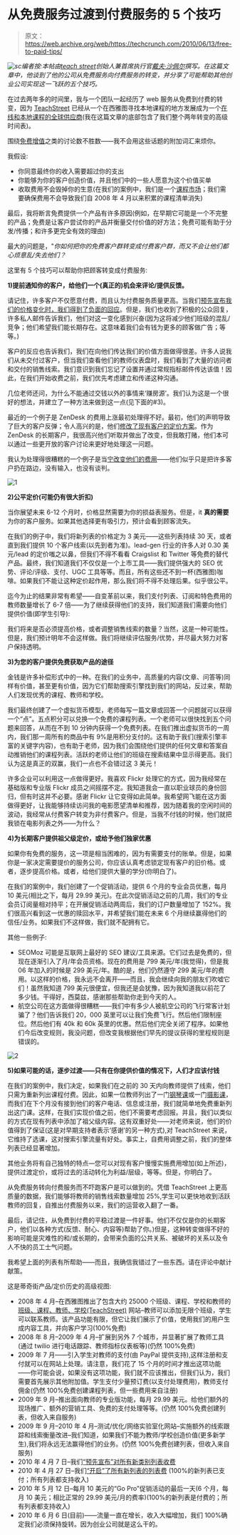 # 从免费服务过渡到付费服务的 5 个技巧

> 原文：<https://web.archive.org/web/https://techcrunch.com/2010/06/13/free-to-paid-tips/>

*![](img/f88765373771541b4cc16edb36c93a49.png "sc")编者按:本帖由*[*teach street*](https://web.archive.org/web/20230328093034/http://www.teachstreet.com/)*创始人兼首席执行官[戴夫·沙佩尔](https://web.archive.org/web/20230328093034/http://www.crunchbase.com/person/dave-schappell)撰写。在这篇文章中，他谈到了他的公司从免费服务向付费服务的转变，并分享了可能帮助其他创业公司实现这一飞跃的五个技巧。*

在过去两年多的时间里，我与一个团队一起经历了 web 服务从免费到付费的转变，因为 [TeachStreet](https://web.archive.org/web/20230328093034/http://www.teachstreet.com/) 已经从一个在西雅图寻找本地课程的地方发展成为一个[在线和本地课程的全球供应商](https://web.archive.org/web/20230328093034/http://www.teachstreet.com/learn)(我在这篇文章的底部包含了我们整个两年转变的高级时间表)。

围绕[免费增值](https://web.archive.org/web/20230328093034/http://www.avc.com/a_vc/2006/03/the_freemium_bu.html)之类的讨论数不胜数——我不会用这些话题的附加词汇来烦你。

我假设:

*   你同意最终你的收入需要超过你的支出
*   你能够为你的客户创造价值，并且他们中的一些人愿意为这个价值买单
*   收取费用不会毁掉你的生意(在我们的案例中，我们是一个[课程市场](https://web.archive.org/web/20230328093034/http://www.teachstreet.com/learn)；我们需要确保费用不会导致我们自 2008 年 4 月以来积累的课程清单消失)

最后，我将断言免费提供一个产品有许多原因(例如，在早期它可能是一个不完整的产品；免费是让客户尝试你的产品并衡量交付价值的好方法；免费可能有助于分发/传播；和许多更完全有效的理由)

最大的问题是，"*你如何把你的免费客户群转变成付费客户群，而又不会让他们都心烦意乱/失去他们？*

这里有 5 个技巧可以帮助你把顾客转变成付费服务:

**1)提前通知你的客户，给他们一个(真正的)机会来评论/提供反馈。**

请记住，许多客户不仅愿意付费，而且认为付费服务质量更高。当我们[预先宣布我们的价格变化时，我们得到了负面的回应](https://web.archive.org/web/20230328093034/http://blog.teachstreet.com/learn-new-things/news-from-our-founder-dave-schappell/)。但是，我们也收到了积极的公众回复，许多私人邮件告诉我们，他们对这一变化感到兴奋(因为这将减少他们班级的混乱/竞争；他们希望我们能长期存在。这意味着我们会有钱为更多的顾客做广告；等等。)

客户的反应也告诉我们，我们在向他们传达我们的价值方面做得很差。许多人说我们从未交付过客户，但当我们查看他们的教师仪表盘时，我们看到了大量的访问者和交付的销售线索。我们意识到我们忘记了设置并通过常规指标邮件传达该值！因此，在我们开始收费之前，我们优先考虑建立和传递这种沟通。

几位老师还问，为什么不能通过交钱以外的事情来‘赚房源’。我们认为这是一个很好的想法，并建立了一种方法来做到这一点(见下面的#3)。

最近的一个例子是 ZenDesk 的费用上涨最初处理得不好。最初，他们的声明导致了巨大的客户反弹；令人高兴的是，他们[修改了现有客户的定价方案](https://web.archive.org/web/20230328093034/https://techcrunch.com/2010/05/20/zendesk-apologizes-for-suddenly-hiking-its-prices-ceo-hopes-for-make-up-sex/)。作为 ZenDesk 的长期客户，我很高兴他们听取并做出了改变，但我敢打赌，他们本可以通过一些更开放的客户讨论来更好地处理这一问题。

我认为处理得很糟糕的一个例子是当[宁改变他们的费用](https://web.archive.org/web/20230328093034/https://techcrunch.com/2010/04/15/nings-bubble-bursts-no-more-free-networks-cuts-40-of-staff/)——他们似乎只是把许多客户扔在路边，没有输入，也没有谈判。

![](img/caf0d55c015b8527978ceb9bb5e1d9ad.png "1")

**2)公平定价(可能仍有很大折扣)**

当你展望未来 6-12 个月时，价格显然需要为你的损益表服务。但是，it **真的需要**为你的客户服务。如果其他选择更有吸引力，预计会看到顾客流失。

在我们的例子中，我们将新列表的价格定为 3 美元——这些列表持续 30 天，或者直到我们提供 10 个客户线索(以先到者为准)。lead-gen 行业的许多人对 0.30 美元/lead 的定价嗤之以鼻，但我们不得不看看 Craigslist 和 Twitter 等免费的替代产品。最终，我们知道我们不仅仅是一个上市工具——我们提供强大的 SEO 优势、评论/评级、支付、UGC 工具等等。而且，所有这些还不到一杯(西雅图)咖啡。如果我们不能让这种定价起作用，那么我们将不得不处理后果。似乎很公平。

迄今为止的结果非常有希望——自变革前以来，我们支付列表、订阅和特色费用的教师数量增长了 6-7 倍——为了继续获得他们的支持，我们知道我们需要向他们提供价值(即学生引导):

我们将来是否必须提高价格，或者调整销售线索的数量？当然，这是一种可能性。但是，我们预计明年不会这样做。我们将继续评估服务/优势，并尽最大努力对客户保持透明。

**3)为您的客户提供免费获取产品的途径**

金钱是许多补偿形式中的一种。在我们的业务中，高质量的内容(文章、问答等)同样有价值，甚至更有价值，因为它们帮助搜索引擎找到我们的网站，反过来，帮助人们发现优秀的课程、教师和学校。

我们最终创建了一个虚拟货币模型，老师每写一篇文章或回答一个问题就可以获得一个“点”。五点积分可以兑换一个免费的课程列表。一个老师可以很快找到五个问题来回答，从而在不到 10 分钟内获得一个免费列表。在我们推出虚拟货币的一周内，我们那一周所有的商品中有 9%是用积分支付的。这有助于我们(搜索引擎丰富的关键字内容)，也有助于老师，因为我们会围绕他们提供的任何文章和答案自动推销他们的课程列表。活跃的老师让他们的班级在搜索结果中显示得更高。我们认为这是真正的双赢，我们一点也不会错过这 3 美元！

许多企业可以利用这一点做得更好。我喜欢 Flickr 处理它的方式，因为我经常在基础版和专业版 Flickr 成员之间摇摆不定。我知道我会一直以职业球员的身份回归，但有时这并不必要。感谢 Flickr 让它变得如此简单。我希望网飞能在这方面做得更好，让我能够持续访问我的电影愿望清单和推荐，因为随着我的空闲时间的波动，我经常从付费客户转变为非付费客户。但是，当我不付钱的时候，他们就把我锁在电影列表之外——为什么？

**4)为长期客户提供祖父级定价，或给予他们独家优惠**

如果你有免费的服务，这一项是相当困难的，因为有需要支付的账单。但是，如果你是一家决定需要提价的服务公司，你应该认真考虑锁定现有客户的旧价格。或者，逐步提高价格。或者，给他们提供大量的学分(你明白了)。

在我们的案例中，我们创建了一个促销活动，提供 6 个月的专业会员优惠，每月 10 美元(相比之下，每月 29.99 美元)。在此次促销活动之前的几周，我们的专业会员订阅量相对持平；在开展促销活动两周后，我们的订户数量增加了 152%。我们很高兴看到这一优惠的赎回水平，并希望我们能在未来 6 个月继续赢得他们的信任/业务。如果我们不这样做，我们就不配拥有它。

其他一些例子:

*   SEOMoz 可能是互联网上最好的 SEO 建议/工具来源。它们过去是免费的，但现在逐渐引入了月/年会员资格。现在的费用是 799 美元/年(我觉得)，但是我 06 年加入的时候是 299 美元/年。酷的是，他们仍然遵守 299 美元/年的费用。以这样的价格，我永远不会离开——而且，我会继续向我的朋友们吹嘘它们！虽然我知道 799 美元很便宜，但我还是会犹豫，因为我知道我以前花了多少钱。干得好，西莫兹，感谢那些帮助你走到今天的人。
*   航空公司在这方面做得很糟糕——我们中有多少人被航空公司的飞行常客计划骗了？他们告诉我们 20，000 英里可以让我们免费飞行。然后他们限制座位。然后他们有 40k 和 60k 英里的优惠。然后他们完全关闭了程序。如果他们今后改变规则，我没问题，但改变我根据他们早先的提议获得的里程规则是错误的。

![](img/4f5ae90d9873c79d021992b958174fde.png "2")

**5)如果可能的话，逐步过渡——只有在你提供价值的情况下，人们才应该付钱**

在我们的案例中，我们决定，如果我们在之前的 30 天内向教师提供了线索，他们只需为重新列出课程付费。因此，如果一位教师列出了一门[钢琴课](https://web.archive.org/web/20230328093034/http://www.teachstreet.com/c/68)或一门[摄影课](https://web.archive.org/web/20230328093034/http://www.teachstreet.com/c/165)，而我们在下个月没有接到他们的客户电话、信息或注册，我们就简单地免费重新列出这门课。这样，在我们实现价值之前，他们不需要考虑回报。并且，我们以类似的方式在现有列表中添加了祖父级内容。这有双重好处——对老师来说，他们的价值得到了保证(这是对早期支持者表示‘感谢’的另一种方式),对 TeachStreet 来说，它维持了选课，这对搜索引擎流量有好处。事实上，自费用调整之前，我们的整体列表已经显著增加。

其他业务将有自己独特的特点—您可以对现有客户慢慢实施费用增加(如上所述)，提供过渡定价，或将过去的活动转化为利益/层级，等等。但是，你明白了。

从免费服务转向付费服务而不吓跑客户是可以做到的。凭借 TeachStreet 上更高质量的数据，我们能够将教师的销售线索数量增加 25%,学生可以更快地收到活跃教师的回复，自推出付费服务以来，我们的运营收入翻了一番。

最后，请记住，从免费到付费的平稳过渡是一件好事。他们不仅仅是你的长期客户，他们以各种方式(反馈、耐心、内容等)帮助了你。)但是，这种转变做得不好的影响可能是灾难性的和/或长期的，会带来负面的公共关系、被破坏的关系以及令人不快的员工士气问题。

我希望上面的列表有所帮助——而且，我确信我错过了一些东西。请在评论中献计献策。

这是蒂奇街产品/定价历史的高级视图:

*   2008 年 4 月–在西雅图推出了包含大约 25000 个班级、课程、学校和教师的[班级、课程、教师、学校(TeachStreet)](https://web.archive.org/web/20230328093034/http://blog.teachstreet.com/press-news/teachstreet-launch-announcement/) 网站–教师可以添加无限个班级，学生可以联系教师。该产品功能有限，但它让我们展示了价值，使用我们的用户生成内容工具，并向客户学习(100%免费)
*   2008 年 8 月–2009 年 4 月–扩展到另外 7 个城市，并显著扩展了教师工具(通过 twilio 进行电话跟踪、教师指标仪表板等)(仍然 100%免费)
*   2009 年 7 月——引入学生对教师的支付(由 PayPal 提供支持),这样注册和支付就可以在网站上处理。请注意，我们花了 15 个月的时间才推出这项功能——你可能会说，如果没有这项功能，我们就不应该推出，但我们认为，我们需要首先展示其他附加值。学生支付少量预订费(以支付处理费用)，教师支付佣金(仍然 100%免费创建课程列表，但一些费用来自注册)
*   2009 年 9 月–推出面向教师的专业版功能，每月 29.99 美元。给他们额外的现场推广、额外的营销工具、免费的支付处理等等。(仍然 100%免费创建列表，但收入来自服务)
*   2009 年 9 月–2010 年 4 月–测试/优化/网络实验室化网站–实施额外的线索跟踪和线索衡量改进–我们知道，如果我们不能为教师/学校创造价值(更多新学生),我们将永远无法赢得他们的业务。(仍然 100%免费创建列表，但收入来自服务)
*   2010 年 4 月 7 日–我们[“预先宣布”对所有新类别列表收费](https://web.archive.org/web/20230328093034/http://blog.teachstreet.com/learn-new-things/news-from-our-founder-dave-schappell/)
*   2010 年 4 月 27 日–我们[“开启”了所有新列表的列表费](https://web.archive.org/web/20230328093034/http://blog.teachstreet.com/press-news/new-listings-fees-for-basic-members-and-more/) (100%的新列表已支付；所有列表都支持收入)
*   2010 年 5 月 12 日–每月 10 美元的“Go Pro”促销活动的最后一天(6 个月，每月 10 美元；相比正常的 29.99 美元/月的费率)(100%的新列表是付费的；所有列表都支持收入)
*   2010 年 6 月 6 日(目前)——流量一直在增长，收入大幅增加，我们 100%确定我们必须保持旋转。因为创业公司就是这么干的。